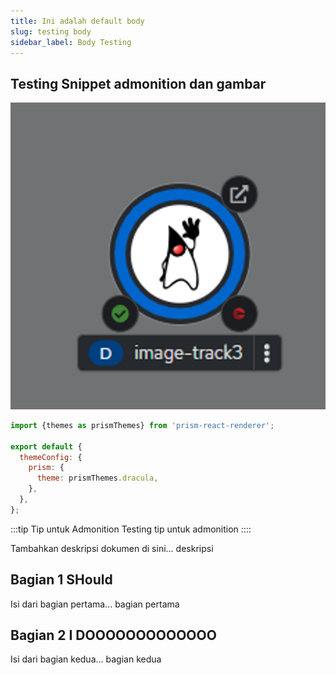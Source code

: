 ```yaml
---
title: Ini adalah default body
slug: testing body
sidebar_label: Body Testing
---
```

## Testing Snippet admonition dan gambar
![pod.png](https://raw.githubusercontent.com/KenniHK/docusaurus_CMS/main/static/img/pod.png)

```javascript
import {themes as prismThemes} from 'prism-react-renderer';

export default {
  themeConfig: {
    prism: {
      theme: prismThemes.dracula,
    },
  },
};
```

:::tip Tip untuk Admonition
Testing tip untuk admonition
::::


Tambahkan deskripsi dokumen di sini... deskripsi

## Bagian 1 SHould

Isi dari bagian pertama... bagian pertama

## Bagian 2 I DOOOOOOOOOOOOO

Isi dari bagian kedua... bagian kedua
